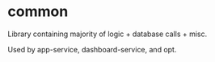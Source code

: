 # common

Library containing majority of logic + database calls + misc.

Used by app-service, dashboard-service, and opt.
